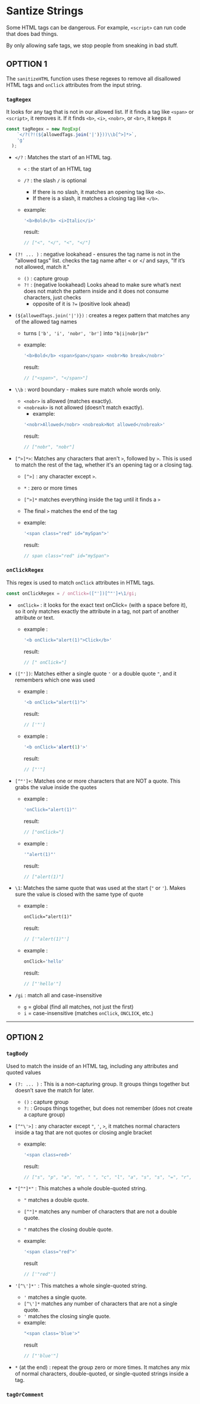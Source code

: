 # Santize Strings

Some HTML tags can be dangerous. For example, `<script>` can run code that does bad things.

By only allowing safe tags, we stop people from sneaking in bad stuff.

## OPTTION 1

The `sanitizeHTML` function uses these regexes to remove all disallowed HTML tags and `onClick` attributes from the input string.

### `tagRegex`

It looks for any tag that is not in our allowed list. If it finds a tag like `<span>` or `<script>`, it removes it.
If it finds `<b>`, `<i>`, `<nobr>`, or `<br>`, it keeps it

```ts
const tagRegex = new RegExp(
    `</?(?!(${allowedTags.join('|')}))\\b[^>]*>`,
    'g'
  );
```

- `</?` : Matches the start of an HTML tag.
    - `<` : the start of an HTML tag
    - `/?` : the slash `/` is optional
        - If there is no slash, it matches an opening tag like `<b>`.
        - If there is a slash, it matches a closing tag like `</b>`.
        
    - example:
        ```ts
        '<b>Bold</b> <i>Italic</i>'
        ```
        result:
        ```ts
        // ["<", "</", "<", "</"]
        ```

- `(?! ... )` : negative lookahead - ensures the tag name is not in the "allowed tags" list. checks the tag name after < or </ and says, "If it’s not allowed, match it."
    - `()` : capture group
    - `?!` : (negative lookahead) Looks ahead to make sure what’s next does not match the pattern inside and it does not consume characters, just checks
        - opposite of it is `?=` (positive look ahead)

- `(${allowedTags.join('|')})` : creates a regex pattern that matches any of the allowed tag names
    - turns `['b', 'i', 'nobr', 'br']` into `"b|i|nobr|br"`

    - example:
        ```ts
        '<b>Bold</b> <span>Span</span> <nobr>No break</nobr>'
        ```
        result:
        ```ts
        // ["<span>", "</span>"]
        ```

- `\\b` : word boundary - makes sure match whole words only.
    - `<nobr>` is allowed (matches exactly).
    - `<nobreak>` is not allowed (doesn’t match exactly).
        - example:
        ```ts
        '<nobr>Allowed</nobr> <nobreak>Not allowed</nobreak>'
        ```
        result:
        ```ts
        // ["nobr", "nobr"]
        ```

- `[^>]*>`: Matches any characters that aren't `>`, followed by `>`. This is used to match the rest of the tag, whether it's an opening tag or a closing tag.
    - `[^>]` : any character except `>`.
    - `*` : zero or more times
    - `[^>]*` matches everything inside the tag until it finds a `>`
    - The final `>` matches the end of the tag

    - example:
        ```ts
        '<span class="red" id="mySpan">'
        ```
        result:
        ```ts
        // span class="red" id="mySpan">
        ```


### `onClickRegex`

This regex is used to match `onClick` attributes in HTML tags.

```ts
const onClickRegex = / onClick=(["'])[^"']+\1/gi;
```

- ` onClick=` : it looks for the exact text  onClick= (with a space before it), so it only matches exactly the attribute in a tag, not part of another attribute or text.
    - example : 
        ```ts
        '<b onClick="alert(1)">Click</b>'
        ```
        result:
        ```ts
        // [" onClick="]
        ```

- `(["'])`: Matches either a single quote `'` or a double quote `"`, and it remembers which one was used
    - example : 
        ```ts
        '<b onClick="alert(1)">'
        ```
        result:
        ```ts
        // ['"']
        ```
    - example : 
        ```ts
        '<b onClick='alert(1)'>'
        ```
        result:
        ```ts
        // ["'"]
        ```

- `[^"']+`: Matches one or more characters that are NOT a quote.
This grabs the value inside the quotes
    - example : 
        ```ts
        'onClick="alert(1)"'
        ```
        result:
        ```ts
        // ["onClick="]
        ```
    - example : 
        ```ts
        '"alert(1)"'
        ```
        result:
        ```ts
        // ["alert(1)"]
        ```

- `\1`: Matches the same quote that was used at the start (`"` or `'`).
Makes sure the value is closed with the same type of quote
    - example : 
        ```html
        onClick="alert(1)"
        ```
        result:
        ```ts
        // ['"alert(1)"']
        ```
    - example : 
        ```ts
        onClick='hello'
        ```
        result:
        ```ts
        // ["'hello'"]
        ```

- `/gi` : match all and case-insensitive
    - `g` = global (find all matches, not just the first)
    - `i` = case-insensitive (matches `onClick`, `ONCLICK`, etc.)


---

## OPTION 2

### `tagBody`
Used to match the inside of an HTML tag, including any attributes and quoted values

- `(?: ... )` : This is a non-capturing group. It groups things together but doesn’t save the match for later.
    - `()` : capture group
    - `?:` : Groups things together, but does not remember (does not create a capture group)

- `[^"\'>]` : any character except `"`, `'`, `>`, it matches normal characters inside a tag that are not quotes or closing angle bracket
    - example:
        ```ts
        '<span class=red>'
        ```
        result:
        ```ts
        // ["s", "p", "a", "n", " ", "c", "l", "a", "s", "s", "=", "r", "e", "d"]
        ```

- `"[^"]*"` : This matches a whole double-quoted string.
    - `"` matches a double quote.
    - `[^"]*` matches any number of characters that are not a double quote.
    - `"` matches the closing double quote.

    - example:
        ```ts
        '<span class="red">'
        ```
        result
        ```ts
        // ['"red"']
        ```

- `'[^\']*'` : This matches a whole single-quoted string.
    - `'` matches a single quote.
    - `[^\']*` matches any number of characters that are not a single quote.
    - `'` matches the closing single quote.
    - example:
        ```ts
        "<span class='blue'>"
        ```
        result
        ```ts
        // ["'blue'"]
        ```

- `*` (at the end) : repeat the group zero or more times. It matches any mix of normal characters, double-quoted, or single-quoted strings inside a tag.

### `tagOrComment`

